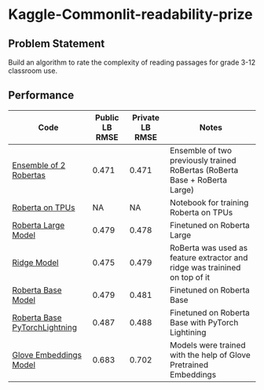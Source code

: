 # Kaggle-Commonlit-readability-prize

## Problem Statement
Build  an algorithm to rate the complexity of reading passages for grade 3-12 classroom use.

## Performance
| Code   | Public LB RMSE |Private LB RMSE| Notes | 
| ------------- | ------------- | --------------| --------------|
| [Ensemble of 2 Robertas](https://github.com/bharadwaj-vedula/Kaggle-Commonlit-readability-prize/tree/main/RoBerta%20Ensemble)  | 0.471  | 0.471 | Ensemble of two previously trained RoBertas (RoBerta Base + RoBerta Large)|
| [Roberta on TPUs](https://www.kaggle.com/bharadwajvedula/tpu-high-speed-roberta-training)  | NA | NA  | Notebook for training Roberta on TPUs |
| [Roberta Large Model](https://github.com/bharadwaj-vedula/Kaggle-Commonlit-readability-prize/tree/main/RoBerta%20Large)  | 0.479  | 0.478 | Finetuned on Roberta Large|
|[Ridge Model](https://www.kaggle.com/bharadwajvedula/clr-lb-0-475-lazy-way-to-get-good-score/data)| 0.475 | 0.479 | RoBerta was used as feature extractor and ridge was trainined on top of it|
| [Roberta Base Model](https://github.com/bharadwaj-vedula/Kaggle-Commonlit-readability-prize/tree/main/RoBerta%20Base)  | 0.479  | 0.481 | Finetuned on Roberta Base|
| [Roberta Base PyTorchLightning](https://github.com/bharadwaj-vedula/Kaggle-Commonlit-readability-prize/tree/main/Roberta%20Base%20Pytorch%20Lightning)  | 0.487  | 0.488 | Finetuned on Roberta Base with PyTorch Lightining|
| [Glove Embeddings Model](https://github.com/bharadwaj-vedula/Kaggle-Commonlit-readability-prize/tree/main/Glove)  | 0.683  | 0.702 | Models were trained with the help of Glove Pretrained Embeddings|
